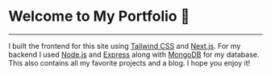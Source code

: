# Welcome to My Portfolio 👋

---

I built the frontend for this site using [Tailwind CSS](https://tailwindcss.com) and [Next.js](https://nextjs.org). For my backend I used [Node.js](https://nodejs.org/en/) and [Express](https://expressjs.com) along with [MongoDB](https://www.mongodb.com) for my database. This also contains all my favorite projects and a blog. I hope you enjoy it!

